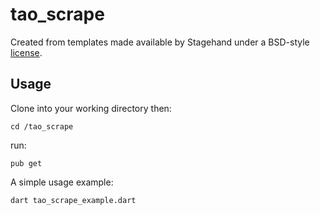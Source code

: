 # tao_scrape

Created from templates made available by Stagehand under a BSD-style
[license](https://github.com/dart-lang/stagehand/blob/master/LICENSE).

## Usage
Clone into your working directory then:
    
    cd /tao_scrape
    
run:
    
    pub get


A simple usage example:

    dart tao_scrape_example.dart